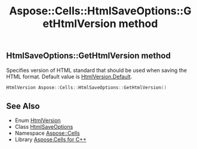 ﻿---
title: Aspose::Cells::HtmlSaveOptions::GetHtmlVersion method
linktitle: GetHtmlVersion
second_title: Aspose.Cells for C++ API Reference
description: 'Aspose::Cells::HtmlSaveOptions::GetHtmlVersion method. Specifies version of HTML standard that should be used when saving the HTML format. Default value is HtmlVersion.Default in C++.'
type: docs
weight: 13500
url: /cpp/aspose.cells/htmlsaveoptions/gethtmlversion/
---
## HtmlSaveOptions::GetHtmlVersion method


Specifies version of HTML standard that should be used when saving the HTML format. Default value is [HtmlVersion.Default](../../htmlversion/).

```cpp
HtmlVersion Aspose::Cells::HtmlSaveOptions::GetHtmlVersion()
```

## See Also

* Enum [HtmlVersion](../../htmlversion/)
* Class [HtmlSaveOptions](../)
* Namespace [Aspose::Cells](../../)
* Library [Aspose.Cells for C++](../../../)
